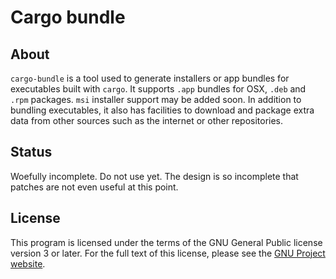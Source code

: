 # Cargo bundle

## About

 `cargo-bundle` is a tool used to generate installers or app bundles for executables built with `cargo`.
It supports `.app` bundles for OSX, `.deb` and `.rpm` packages. `msi` installer support may be added soon.
In addition to bundling executables, it also has facilities to download and package extra data from other
sources such as the internet or other repositories.

## Status

Woefully incomplete. Do not use yet. The design is so incomplete that patches are not even useful at this
point.

## License

This program is licensed under the terms of the GNU General Public license version 3 or later. For the full
text of this license, please see the [GNU Project website](http://www.gnu.org/licenses/gpl-3.0.en.html).
